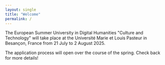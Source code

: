```yaml
---
layout: single
title: "Welcome"
permalink: /
---
```


The European Summer University in Digital Humanities "Culture and Technology" will take place at the Université Marie et Louis Pasteur in Besançon, France from 21 July to 2 August 2025. 

The application process will open over the course of the spring. Check back for more details! 